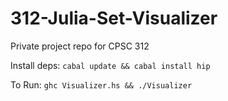 # 312-Julia-Set-Visualizer

Private project repo for CPSC 312

Install deps:
`cabal update && cabal install hip`

To Run:
`ghc Visualizer.hs && ./Visualizer`
